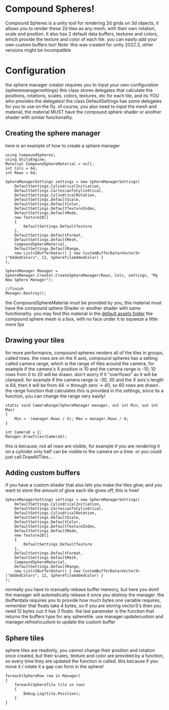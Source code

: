 # Compound Spheres!

Compound Spheres is a unity tool for rendering 2d grids on 3d objects, it allows you to render these 2d tiles as any mesh, with their own rotation, scale and position. it also has 2 default data buffers, textures and colors, which provide the texture and color of each tile. you can easily add your own custom buffers too! 
Note: this was created for unity 2022.3, other versions might be incompatible

# Configuration
the sphere manager creator requires you to input your own configuration (spheremanagersettings) this class stores delegates that calculate the positions, rotations, scales, colors, textures, etc for each tile, and its YOU who provides the delegates! the class DefaultSettings has some delegates for you to use on the fly.
of course, you also need to input the mesh and material, the material MUST have the compound sphere shader or another shader with similar functionality.


## Creating the sphere manager

here is an example of how to create a sphere manager

    using CompoundSpheres;
    using UnityEngine;
    Material CompoundSphereMaterial = null;
    int Cols = 64;
    int Rows = 64;
    
    SphereManagerSettings settings = new SphereManagerSettings(
        DefaultSettings.CylindricalInitiation,
        DefaultSettings.CartesianToCylindrical,
        DefaultSettings.CylindricalRotation,
        DefaultSettings.DefaultScale,
        DefaultSettings.DefaultColor,
        DefaultSettings.DefaultTextureIndex,
        DefaultSettings.DefaultMode,
        new Texture2D[]
        {
            DefaultSettings.DefaultTexture
        },
        DefaultSettings.DefaultFormat,
        DefaultSettings.DefaultMesh,
        CompoundSphereMaterial,
        DefaultSettings.DefaultRange,
        new List<IBufferData>() { new CustomBufferData<Vector3>("AddedColors", 12, SphereTileAddedColor) }
    );
    
    SphereManager Manager = SphereManager.Creator.CreateSphereManager(Rows, Cols, settings, "My New Sphere Manager");
    
    //finish
    Manager.Destroy();
the CompoundSphereMaterial must be provided by you, this material must have the compound sphere Shader or another shader with same functionality. you may find this material in the [default assets folder](https://github.com/MelvinShwuaner/Compound-Spheres/tree/main/Default%20Assets)
the compound sphere mesh is a box, with no face under it to squeeze a little more fps
## Drawing your tiles
for more performance, compound spheres renders all of the tiles in groups, called rows. the rows are on the X axis,  compound spheres has a setting called camera range, which is the range of tiles around the camera, for example if the camera's X position is 10 and the camera range is -10, 10
rows from 0 to 20 will be drawn. don't worry if it "overflows" as it will be clamped. for example if the camera range is -30, 30 and the X axis's length is 64, then it will be from 44 -> through zero -> 40, so 60 rows are drawn.
the range function that calculates this is provided in the settings, since its a function, you can change the range very easily!

    static void CameraRange(SphereManager manager, out int Min, out int Max)
    {
        Min = -(manager.Rows / 4); Max = manager.Rows / 4;
    }
    
    int CameraX = 2;
    Manager.DrawTiles(CameraX);
this is because, not all rows are visible, for example if you are rendering it on a cylinder only half can be visible to the camera on a time.
or you could just call DrawAllTiles...
## Adding custom buffers
if you have a custom shader that also lets you make the tiles glow, and you want to store the amount of glow each tile gives off, this is how!

    SphereManagerSettings settings = new SphereManagerSettings(
        DefaultSettings.CylindricalInitiation,
        DefaultSettings.CartesianToCylindrical,
        DefaultSettings.CylindricalRotation,
        DefaultSettings.DefaultScale,
        DefaultSettings.DefaultColor,
        DefaultSettings.DefaultTextureIndex,
        DefaultSettings.DefaultMode,
        new Texture2D[]
        {
            DefaultSettings.DefaultTexture
        },
        DefaultSettings.DefaultFormat,
        DefaultSettings.DefaultMesh,
        CompoundSphereMaterial,
        DefaultSettings.DefaultRange,
        new List<IBufferData>() { new CustomBufferData<Vector3>("AddedColors", 12, SphereTileAddedColor) }
    );
normally you have to manually release buffer memory, but here you dont! the manager will automatically release it once you destroy the manager.
the ibufferdata requires you to provide how much bytes one variable requires, remember that floats take 4 bytes, so if you are storing vector3's then you need 12 bytes cuz it has 3 floats.
the last paramater is the function that returns the buffers type for any spheretile. use manager.updatecustom and manager.refreshcustom to update the custom buffer

## Sphere tiles
sphere tiles are readonly, you cannot change their position and rotation once created, but their scales, texture and color are provided by a function, so every time they are updated the function is called. this because if you move it / rotate it a gap can form in the sphere!

    foreach(SphereRow row in Manager)
    {
        foreach(SphereTile tile in row)
        {
            Debug.Log(tile.Position);
        }
    }
